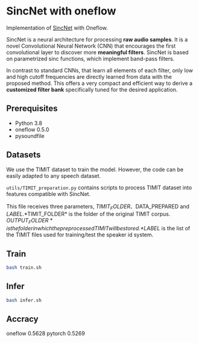# SincNet with oneflow

Implementation of [SincNet](http://arxiv.org/abs/1808.00158) with Oneflow.

SincNet is a neural architecture for processing **raw audio samples**. It is a novel Convolutional Neural Network (CNN) that encourages the first convolutional layer to discover more **meaningful filters**. SincNet is based on parametrized sinc functions, which implement band-pass filters.

In contrast to standard CNNs, that learn all elements of each filter, only low and high cutoff frequencies are directly learned from data with the proposed method. This offers a very compact and efficient way to derive a **customized filter bank** specifically tuned for the desired application. 


## Prerequisites

- Python 3.8
- oneflow 0.5.0
- pysoundfile


## Datasets

We use the TIMIT dataset to train the model. However, the code can be easily adapted to any speech dataset.

`utils/TIMIT_preparation.py` contains scripts to process TIMIT dataset into features compatible with SincNet.

This file receives three parameters, $TIMIT_FOLDER、$DATA_PREPARED and $LABEL. *$TIMIT_FOLDER* is the folder of the original TIMIT corpus. *$OUTPUT_FOLDER* is the folder in which the preprocessed TIMIT will be stored. *$LABEL* is the list of the TIMIT files used for training/test the speaker id system.


## Train

```bash
bash train.sh
```


## Infer

```bash
bash infer.sh
```


## Accracy

oneflow 0.5628
pytorch 0.5269

